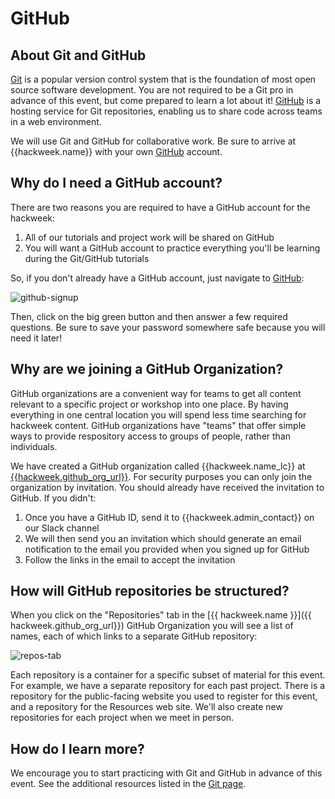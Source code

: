 # GitHub

## About Git and GitHub

[Git](https://git-scm.com/) is a popular version control system that is the foundation of most open source software development. You are not required to be a Git pro in advance of this event, but come prepared to learn a lot about it! [GitHub](github.com) is a hosting service for Git repositories, enabling us to share code across teams in a web environment.

We will use Git and GitHub for collaborative work. Be sure to arrive at {{hackweek.name}} with your own [GitHub](https://github.com/) account.

## Why do I need a GitHub account?

There are two reasons you are required to have a GitHub account for the hackweek:

1. All of our tutorials and project work will be shared on GitHub
2. You will want a GitHub account to practice everything you'll be learning during the Git/GitHub tutorials

So, if you don't already have a GitHub account, just navigate to [GitHub](https://github.com/):

![github-signup](../img/github-signup.png)

Then, click on the big green button and then answer a few required questions. Be sure to save your password somewhere safe because you will need it later!

## Why are we joining a GitHub Organization?

GitHub organizations are a convenient way for teams to get all content relevant to a specific project or workshop into one place. By having everything in one central location you will spend less time searching for hackweek content. GitHub organizations have "teams" that offer simple ways to provide respository access to groups of people, rather than individuals.

We have created a GitHub organization called {{hackweek.name_lc}} at [{{hackweek.github_org_url}}]({{hackweek.github_org_url}}). For security purposes you can only join the organization by invitation. You should already have received the invitation to GitHub. If you didn't:

1. Once you have a GitHub ID, send it to {{hackweek.admin_contact}} on our Slack channel
2. We will then send you an invitation which should generate an email notification to the email you provided when you signed up for GitHub
3. Follow the links in the email to accept the invitation

## How will GitHub repositories be structured?

When you click on the "Repositories" tab in the [{{ hackweek.name }}]({{ hackweek.github_org_url}}) GitHub Organization you will see a list of names, each of which links to a separate GitHub repository:

![repos-tab](../img/repos.png)

Each repository is a container for a specific subset of material for this event. For example, we have a separate repository for each past project. There is a repository for the public-facing website you used to register for this event, and a repository for the Resources web site. We'll also create new repositories for each project when we meet in person.

## How do I learn more?

We encourage you to start practicing with Git and GitHub in advance of this event. See the additional resources listed in the [Git page](git.md).
